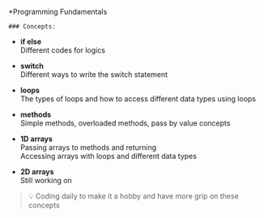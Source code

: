 \*Programming Fundamentals

    ### Concepts:

- **if else**  
  Different codes for logics

- **switch**  
  Different ways to write the switch statement

- **loops**  
  The types of loops and how to access different data types using loops

- **methods**  
  Simple methods, overloaded methods, pass by value concepts

- **1D arrays**  
  Passing arrays to methods and returning  
  Accessing arrays with loops and different data types

- **2D arrays**  
  Still working on

> 💡 Coding daily to make it a hobby and have more grip on these concepts
